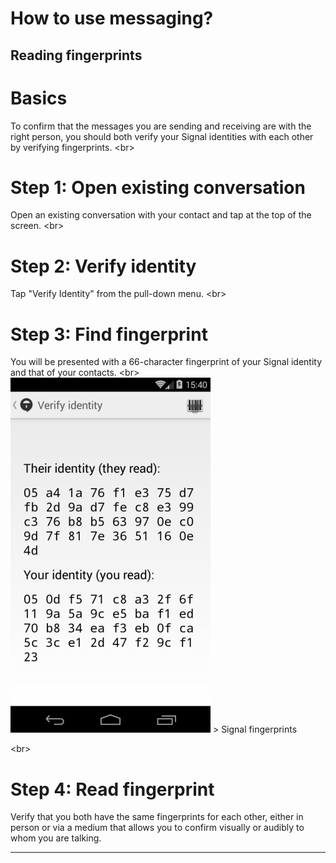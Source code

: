 # How to use messaging?

## Reading fingerprints

# Basics
To confirm that the messages you are sending and receiving are with the right person, you should both verify your Signal identities with each other by verifying fingerprints.
&lt;br&gt;
# Step 1: Open existing conversation
Open an existing conversation with your contact and tap at the top of the screen.
&lt;br&gt;
# Step 2: Verify identity
Tap &quot;Verify Identity&quot; from the pull-down menu.
&lt;br&gt;
# Step 3: Find fingerprint
You will be presented with a 66-character fingerprint of your Signal identity and that of your contacts.
&lt;br&gt;
![13s.png](13s.png)
&gt; Signal fingerprints

&lt;br&gt;
# Step 4: Read fingerprint
Verify that you both have the same fingerprints for each other, either in person or via a medium that allows you to confirm visually or audibly to whom you are talking.

***